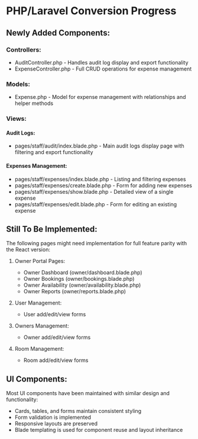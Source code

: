 
# PHP/Laravel Conversion Progress

## Newly Added Components:

### Controllers:
- AuditController.php - Handles audit log display and export functionality
- ExpenseController.php - Full CRUD operations for expense management

### Models:
- Expense.php - Model for expense management with relationships and helper methods

### Views:

#### Audit Logs:
- pages/staff/audit/index.blade.php - Main audit logs display page with filtering and export functionality

#### Expenses Management:
- pages/staff/expenses/index.blade.php - Listing and filtering expenses
- pages/staff/expenses/create.blade.php - Form for adding new expenses
- pages/staff/expenses/show.blade.php - Detailed view of a single expense
- pages/staff/expenses/edit.blade.php - Form for editing an existing expense

## Still To Be Implemented:

The following pages might need implementation for full feature parity with the React version:

1. Owner Portal Pages:
   - Owner Dashboard (owner/dashboard.blade.php)
   - Owner Bookings (owner/bookings.blade.php)
   - Owner Availability (owner/availability.blade.php)
   - Owner Reports (owner/reports.blade.php)

2. User Management:
   - User add/edit/view forms

3. Owners Management:
   - Owner add/edit/view forms

4. Room Management:
   - Room add/edit/view forms

## UI Components:
Most UI components have been maintained with similar design and functionality:
- Cards, tables, and forms maintain consistent styling
- Form validation is implemented
- Responsive layouts are preserved
- Blade templating is used for component reuse and layout inheritance
